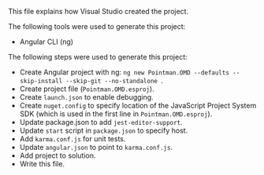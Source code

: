 This file explains how Visual Studio created the project.

The following tools were used to generate this project:
- Angular CLI (ng)

The following steps were used to generate this project:
- Create Angular project with ng: `ng new Pointman.OMD --defaults --skip-install --skip-git --no-standalone `.
- Create project file (`Pointman.OMD.esproj`).
- Create `launch.json` to enable debugging.
- Create `nuget.config` to specify location of the JavaScript Project System SDK (which is used in the first line in `Pointman.OMD.esproj`).
- Update package.json to add `jest-editor-support`.
- Update `start` script in `package.json` to specify host.
- Add `karma.conf.js` for unit tests.
- Update `angular.json` to point to `karma.conf.js`.
- Add project to solution.
- Write this file.
